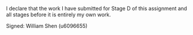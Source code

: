 I declare that the work I have submitted for Stage D of this assignment and all stages before it is entirely my own work.

Signed: William Shen (u6096655)